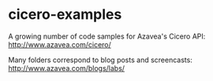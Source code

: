 cicero-examples
===============

A growing number of code samples for Azavea's Cicero API: http://www.azavea.com/cicero/

Many folders correspond to blog posts and screencasts: http://www.azavea.com/blogs/labs/
